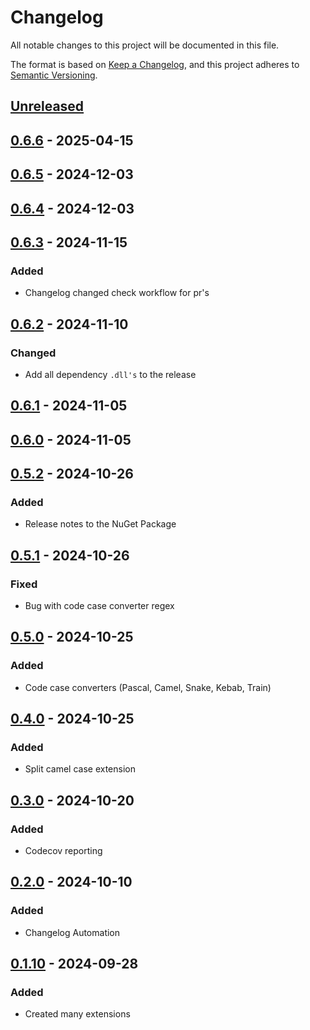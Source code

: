 # Changelog

All notable changes to this project will be documented in this file.

The format is based on [Keep a Changelog](https://keepachangelog.com/en/1.1.0/),
and this project adheres to [Semantic Versioning](https://semver.org/spec/v2.0.0.html).

## [Unreleased]

## [0.6.6] - 2025-04-15

## [0.6.5] - 2024-12-03

## [0.6.4] - 2024-12-03

## [0.6.3] - 2024-11-15

### Added

- Changelog changed check workflow for pr's

## [0.6.2] - 2024-11-10

### Changed

- Add all dependency `.dll's` to the release

## [0.6.1] - 2024-11-05

## [0.6.0] - 2024-11-05

## [0.5.2] - 2024-10-26

### Added

- Release notes to the NuGet Package

## [0.5.1] - 2024-10-26

### Fixed

- Bug with code case converter regex

## [0.5.0] - 2024-10-25

### Added

- Code case converters (Pascal, Camel, Snake, Kebab, Train)

## [0.4.0] - 2024-10-25

### Added

- Split camel case extension

## [0.3.0] - 2024-10-20

### Added

- Codecov reporting

## [0.2.0] - 2024-10-10

### Added

- Changelog Automation

## [0.1.10] - 2024-09-28

### Added

- Created many extensions

[Unreleased]: https://github.com/TJC-Tools/TJC.StringExtensions/compare/v0.6.6...HEAD

[0.6.6]: https://github.com/TJC-Tools/TJC.StringExtensions/compare/v0.6.5...v0.6.6

[0.6.5]: https://github.com/TJC-Tools/TJC.StringExtensions/compare/v0.6.4...v0.6.5

[0.6.4]: https://github.com/TJC-Tools/TJC.StringExtensions/compare/v0.6.3...v0.6.4

[0.6.3]: https://github.com/TJC-Tools/TJC.StringExtensions/compare/v0.6.2...v0.6.3

[0.6.2]: https://github.com/TJC-Tools/TJC.StringExtensions/compare/v0.6.1...v0.6.2

[0.6.1]: https://github.com/TJC-Tools/TJC.StringExtensions/compare/v0.6.0...v0.6.1

[0.6.0]: https://github.com/TJC-Tools/TJC.StringExtensions/compare/v0.5.2...v0.6.0

[0.5.2]: https://github.com/TJC-Tools/TJC.StringExtensions/compare/v0.5.1...v0.5.2

[0.5.1]: https://github.com/TJC-Tools/TJC.StringExtensions/compare/v0.5.0...v0.5.1

[0.5.0]: https://github.com/TJC-Tools/TJC.StringExtensions/compare/v0.4.0...v0.5.0

[0.4.0]: https://github.com/TJC-Tools/TJC.StringExtensions/compare/v0.3.0...v0.4.0

[0.3.0]: https://github.com/TJC-Tools/TJC.StringExtensions/compare/v0.2.0...v0.3.0

[0.2.0]: https://github.com/TJC-Tools/TJC.StringExtensions/compare/v0.1.10...v0.2.0

[0.1.10]: https://github.com/TJC-Tools/TJC.StringExtensions/releases/tag/v0.1.10
